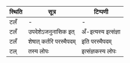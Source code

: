 | स्थिति | सूत्र | टिप्पणी |
| ----- | ------- | ------ |
| टलँ | - | - |
| टलँ | उपदेशेऽजनुनासिक इत् | अँ-इत्यस्य इत्संज्ञा |
| टलँ | शेषात् कर्तरि परस्मैपदम् | इति परस्मैपदम् |
| टल् | तस्य लोपः | इत्संज्ञकस्य लोपः |
